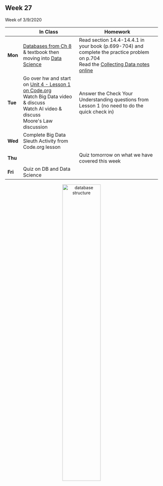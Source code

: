 <meta http-equiv="refresh" content="300"/>

## Week 27  
Week of 3/9/2020  

  |       |In Class               |Homework   |
  |-------|---------              |---------  |
  |**Mon**|[Databases from Ch 8](/ap/curriculum/8/) & textbook then moving into [Data Science](/ap/curriculum/data_science/)|Read section 14.4-14.4.1 in your book (p.699-704) and complete the practice problem on p.704<br>Read the [Collecting Data notes online](/ap/curriculum/data_science/collecting_data/notes/) |
  |**Tue**|Go over hw and start on [Unit 4 - Lesson 1 on Code.org](https://studio.code.org/s/csp4-2019?section_id=2525239)<br>Watch Big Data video & discuss<br>Watch AI video & discuss<br>Moore's Law discussion |Answer the Check Your Understanding questions from Lesson 1 (no need to do the quick check in) |
  |**Wed**|Complete Big Data Sleuth Activity from Code.org lesson | |
  |**Thu**| |Quiz tomorrow on what we have covered this week |
  |**Fri**|Quiz on DB and Data Science | |

<div style="text-align:center">
<img src="https://www.researchgate.net/profile/Radoslava_Kraleva/publication/323466947/figure/fig1/AS:599227063353344@1519878273386/Structure-of-the-relational-database-Mvsemdm-Each-box-on-the-figure-above-contains-one.png" alt="database structure" width="50%">
</div>


